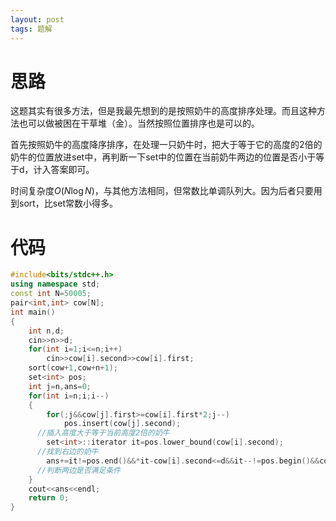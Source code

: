 ```yaml
---
layout: post
tags: 题解
---
```


# 思路

这题其实有很多方法，但是我最先想到的是按照奶牛的高度排序处理。而且这种方法也可以做被困在干草堆（金）。当然按照位置排序也是可以的。

首先按照奶牛的高度降序排序，在处理一只奶牛时，把大于等于它的高度的2倍的奶牛的位置放进set中，再判断一下set中的位置在当前奶牛两边的位置是否小于等于d，计入答案即可。

时间复杂度$O(N\log N)$，与其他方法相同，但常数比单调队列大。因为后者只要用到sort，比set常数小得多。

# 代码

```cpp
#include<bits/stdc++.h>
using namespace std;
const int N=50005;
pair<int,int> cow[N];
int main()
{
	int n,d;
	cin>>n>>d;
	for(int i=1;i<=n;i++)
		cin>>cow[i].second>>cow[i].first;
	sort(cow+1,cow+n+1);
	set<int> pos;
	int j=n,ans=0;
	for(int i=n;i;i--)
	{
		for(;j&&cow[j].first>=cow[i].first*2;j--)
			pos.insert(cow[j].second);
      //插入高度大于等于当前高度2倍的奶牛
		set<int>::iterator it=pos.lower_bound(cow[i].second);
      //找到右边的奶牛
		ans+=it!=pos.end()&&*it-cow[i].second<=d&&it--!=pos.begin()&&cow[i].second-*it<=d;
      //判断两边是否满足条件
	}
	cout<<ans<<endl;
	return 0;
}
```


